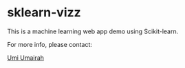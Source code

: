 # sklearn-vizz

This is a machine learning web app demo using Scikit-learn.

For more info, please contact:

[Umi Umairah](https://www.linkedin.com/in/umiumairahma/)
